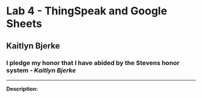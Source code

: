 # Lab 4 - ThingSpeak and Google Sheets 
## Kaitlyn Bjerke
### I pledge my honor that I have abided by the Stevens honor system - *Kaitlyn Bjerke*
---
**Description:**
